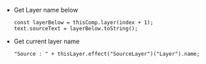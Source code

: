 - Get Layer name below
  ```
  const layerBelow = thisComp.layer(index + 1);
  text.sourceText = layerBelow.toString();
  ```

- Get current layer name
  ```
  "Source : " + thisLayer.effect("SourceLayer")("Layer").name;
  ```
